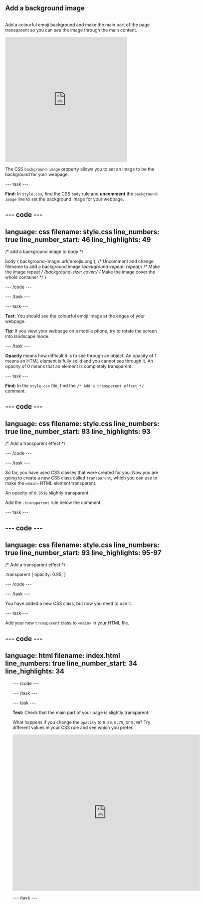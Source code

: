 ## Add a background image

<div style="display: flex; flex-wrap: wrap">
<div style="flex-basis: 200px; flex-grow: 1; margin-right: 15px;">

Add a colourful emoji background and make the main part of the page transparent so you can see the image through the main content. 

</div>
<div>
<iframe src="https://trinket.io/embed/html/dace865226?outputOnly=true" width="390" height="400" frameborder="0" marginwidth="0" marginheight="0" allowfullscreen></iframe>
</div>
</div>

The CSS `background-image` property allows you to set an image to be the background for your webpage.

--- task ---

**Find:** In `style.css`, find the CSS `body` rule and **uncomment** the `background-image` line to set the background image for your webpage.

--- code ---
---
language: css filename: style.css line_numbers: true line_number_start: 46
line_highlights: 49
---
/* add a background image to body */

body { background-image: url('emojis.png'); /* Uncomment and change filename to add a background image /*background-repeat: repeat;*/ /* Make the image repeat */ /*background-size: cover;*/ /* Make the image cover the whole container */ }

--- /code ---

--- /task ---

--- task ---

**Test:** You should see the colourful emoji image at the edges of your webpage.

**Tip:** If you view your webpage on a mobile phone, try to rotate the screen into landscape mode.

--- /task ---

**Opacity** means how difficult it is to see through an object. An opacity of 1 means an HTML element is fully solid and you cannot see through it. An opacity of 0 means that an element is completely transparent.

--- task ---

**Find:** In the `style.css` file, find the `/* Add a transparent effect */` comment.

--- code ---
---
language: css filename: style.css line_numbers: true line_number_start: 93
line_highlights: 93
---

/* Add a transparent effect */


--- /code ---

--- /task ---

So far, you have used CSS classes that were created for you. Now you are going to create a new CSS class called `transparent`, which you can use to make the `<main>` HTML element transparent.

An opacity of `0.95` is slightly transparent.

Add the `.transparent` rule below the comment.

--- task ---

--- code ---
---
language: css filename: style.css line_numbers: true line_number_start: 93
line_highlights: 95-97
---

/* Add a transparent effect */

.transparent { opacity: 0.95; }

--- /code ---

--- /task ---

You have added a new CSS class, but now you need to use it.

--- task ---

Add your new `transparent` class to `<main>` in your HTML file.

--- code ---
---
language: html filename: index.html line_numbers: true line_number_start: 34
line_highlights: 34
---

<main class="transparent"> <section class="wrap">    
<ol class="wide">

--- /code ---

--- /task ---

--- task ---

**Test:** Check that the main part of your page is slightly transparent.

What happens if you change the `opacity` to `0.50`, `0.75`, or `0.90`? Try different values in your CSS rule and see which you prefer.

<div>
<iframe src="https://trinket.io/embed/html/dace865226?outputOnly=true" width="600" height="500" frameborder="0" marginwidth="0" marginheight="0" allowfullscreen></iframe>
</div>

--- /task ---
